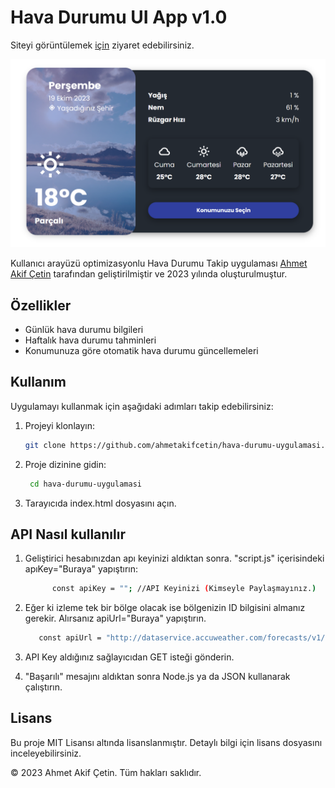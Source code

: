 # Hava Durumu UI App v1.0

Siteyi görüntülemek [için](https://ahmetakifcetin-eb015.web.app/) ziyaret edebilirsiniz.

![Uygulama Ekran Görüntüsü](Screenshot.png)

Kullanıcı arayüzü optimizasyonlu Hava Durumu Takip uygulaması [Ahmet Akif Çetin](https://github.com/ahmetakifcetin) tarafından geliştirilmiştir ve 2023 yılında oluşturulmuştur.

## Özellikler

- Günlük hava durumu bilgileri
- Haftalık hava durumu tahminleri
- Konumunuza göre otomatik hava durumu güncellemeleri

## Kullanım

Uygulamayı kullanmak için aşağıdaki adımları takip edebilirsiniz:

1. Projeyi klonlayın:

   ```bash
   git clone https://github.com/ahmetakifcetin/hava-durumu-uygulamasi.git
   

2. Proje dizinine gidin:
   ```bash
    cd hava-durumu-uygulamasi

3. Tarayıcıda index.html dosyasını açın.

## API Nasıl kullanılır

1. Geliştirici hesabınızdan apı keyinizi aldıktan sonra. "script.js" içerisindeki apıKey="Buraya" yapıştırın:

   ```bash
         const apiKey = ""; //API Keyinizi (Kimseyle Paylaşmayınız.)


2. Eğer ki izleme tek bir bölge olacak ise bölgenizin ID bilgisini almanız gerekir. Alırsanız apiUrl="Buraya" yapıştırın.

      ```bash
         const apiUrl = "http://dataservice.accuweather.com/forecasts/v1/daily/5day/"; //Lokasyon ID hava durumu sayfasından alabilirsiniz 5 Günlük API için önrek kullanım 

3. API Key aldığınız sağlayıcıdan GET isteği gönderin.

4. "Başarılı" mesajını aldıktan sonra Node.js ya da JSON kullanarak çalıştırın.

## Lisans

Bu proje MIT Lisansı altında lisanslanmıştır. Detaylı bilgi için lisans dosyasını inceleyebilirsiniz.

© 2023 Ahmet Akif Çetin. Tüm hakları saklıdır.
